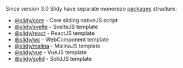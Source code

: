 Since version 3.0 Slidy have separate monorepo [packages](https://github.com/Valexr/slidy/tree/master/packages) structure:

- [@slidy/core](https://github.com/Valexr/slidy/tree/master/packages/core) - Core sliding nativeJS script
- [@slidy/svelte](https://github.com/Valexr/slidy/tree/master/packages/svelte) - SvelteJS template
- [@slidy/react](https://github.com/Valexr/slidy/tree/master/packages/react) - ReactJS template
- [@slidy/wc](https://github.com/Valexr/slidy/tree/master/packages/wc) - WebComponent template
- [@slidy/malina](https://github.com/Valexr/slidy/tree/master/packages/malina) - MalinaJS template
- [@slidy/vue](https://github.com/Valexr/slidy/tree/master/packages/vue) - VueJS template
- [@slidy/solid](https://github.com/Valexr/slidy/tree/master/packages/solid) - SolidJS template